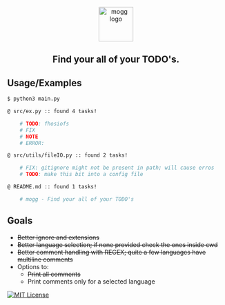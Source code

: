 <p align="center"><img width="80" alt="mogg logo" src="https://raw.githubusercontent.com/deludankbz/mogg/refs/heads/main/extra/mogg-logo.png"></p>

<h2 align="center"> Find your all of your TODO's. </h2>

## Usage/Examples

```bash
$ python3 main.py

@ src/ex.py :: found 4 tasks!

	# TODO: fhosiofs
	# FIX
	# NOTE
	# ERROR:

@ src/utils/fileIO.py :: found 2 tasks!

	# FIX: gitignore might not be present in path; will cause erros
	# TODO: make this bit into a config file

@ README.md :: found 1 tasks!

	# mogg - Find your all of your TODO's
```

## Goals
- <del>Better ignore and extensions</del>
- <del>Better language selection; if none provided check the ones inside cwd</del>
- <del>Better comment handling with REGEX; quite a few languages have multiline comments</del>
- Options to: 
    - <del>Print all comments</del>
    - Print comments only for a selected language

[![MIT License](https://img.shields.io/badge/License-MIT-green.svg)](https://choosealicense.com/licenses/mit/)

